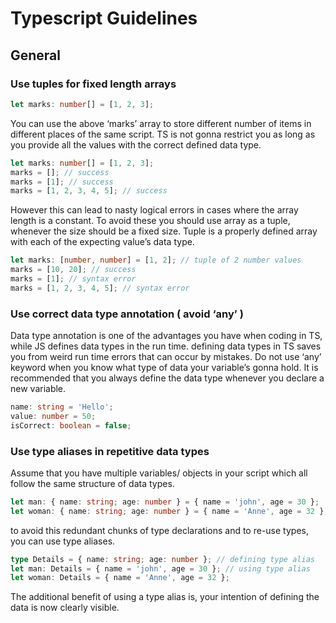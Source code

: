 # Typescript Guidelines

## General

### Use tuples for fixed length arrays

```typescript jsx
let marks: number[] = [1, 2, 3];
```

You can use the above ‘marks’ array to store different number of items in different places of the same script. TS is not gonna restrict you as long as you provide all the values with the correct defined data type.

```typescript jsx
let marks: number[] = [1, 2, 3];
marks = []; // success
marks = [1]; // success
marks = [1, 2, 3, 4, 5]; // success
```

However this can lead to nasty logical errors in cases where the array length is a constant. To avoid these you should use array as a tuple, whenever the size should be a fixed size. Tuple is a properly defined array with each of the expecting value’s data type.

```typescript jsx
let marks: [number, number] = [1, 2]; // tuple of 2 number values
marks = [10, 20]; // success
marks = [1]; // syntax error
marks = [1, 2, 3, 4, 5]; // syntax error
```

### Use correct data type annotation ( avoid ‘any’ )

Data type annotation is one of the advantages you have when coding in TS, while JS defines data types in the run time. defining data types in TS saves you from weird run time errors that can occur by mistakes. Do not use ‘any’ keyword when you know what type of data your variable’s gonna hold. It is recommended that you always define the data type whenever you declare a new variable.

```typescript jsx
name: string = 'Hello';
value: number = 50;
isCorrect: boolean = false;
```

### Use type aliases in repetitive data types

Assume that you have multiple variables/ objects in your script which all follow the same structure of data types.

```typescript jsx
let man: { name: string; age: number } = { name = 'john', age = 30 };
let woman: { name: string; age: number } = { name = 'Anne', age = 32 };
```

to avoid this redundant chunks of type declarations and to re-use types, you can use type aliases.

```typescript jsx
type Details = { name: string; age: number }; // defining type alias
let man: Details = { name = 'john', age = 30 }; // using type alias
let woman: Details = { name = 'Anne', age = 32 };
```

The additional benefit of using a type alias is, your intention of defining the data is now clearly visible.
